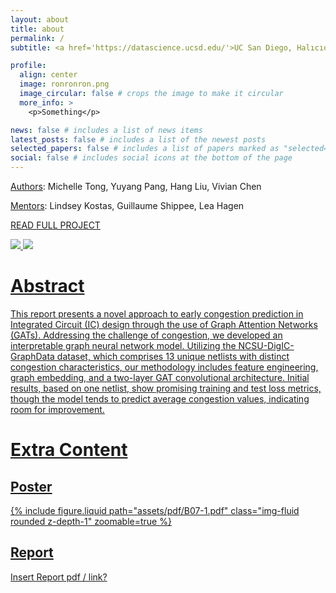 ```yaml
---
layout: about
title: about
permalink: /
subtitle: <a href='https://datascience.ucsd.edu/'>UC San Diego, Halıcıoğlu Data Science Institute</a>

profile:
  align: center
  image: ronronron.png
  image_circular: false # crops the image to make it circular
  more_info: >
    <p>Something</p>

news: false # includes a list of news items
latest_posts: false # includes a list of the newest posts
selected_papers: false # includes a list of papers marked as "selected={true}"
social: false # includes social icons at the bottom of the page
---
```

[Authors](https://m1tong.github.io/DSC180-Website/contributors/): Michelle Tong, Yuyang Pang, Hang Liu, Vivian Chen

[Mentors](https://m1tong.github.io/DSC180-Website/contributors/): Lindsey Kostas, Guillaume Shippee, Lea Hagen

[READ FULL PROJECT](https://m1tong.github.io/DSC180-Website/project/)

<a href=''><img src='https://img.shields.io/badge/Report-PDF-blue'> <a href=''><img src='https://img.shields.io/badge/Poster-PDF-red'>

# Abstract
This report presents a novel approach to early congestion prediction in Integrated Circuit (IC) design through the use of Graph Attention Networks (GATs). Addressing the challenge of congestion, we developed an interpretable graph neural network model. Utilizing the NCSU-DigIC-GraphData dataset, which comprises 13 unique netlists with distinct congestion characteristics, our methodology includes feature engineering, graph embedding, and a two-layer GAT convolutional architecture. Initial results, based on one netlist, show promising training and test loss metrics, though the model tends to predict average congestion values, indicating room for improvement.


# Extra Content
## Poster
<div class="row mt-3">
    <div class="col-sm mt-3 mt-md-0">
        {% include figure.liquid path="assets/pdf/B07-1.pdf" class="img-fluid rounded z-depth-1" zoomable=true %}
    </div>
</div>

## Report
Insert Report pdf / link?

